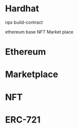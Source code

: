 # Hardhat



npx build-contract

ethereum base NFT Market place

# Ethereum
# Marketplace
# NFT
# ERC-721


